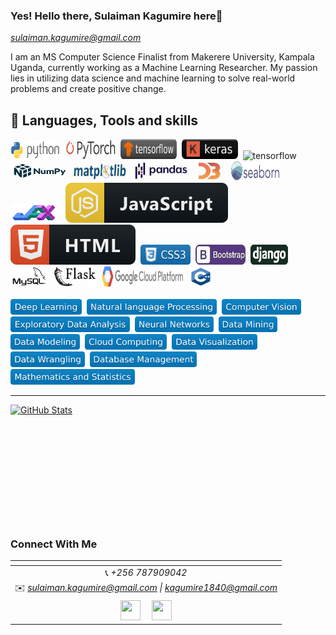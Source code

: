### Yes! Hello there, Sulaiman Kagumire here👋
*sulaiman.kagumire@gmail.com*

I am an MS Computer Science Finalist from Makerere University, Kampala Uganda, currently working as a Machine Learning Researcher. My passion lies in utilizing data science and machine learning to solve real-world problems and create positive change.


## 💼 Languages, Tools and skills

<div> 
   <img src="https://github.com/ksulaiman1/ksulaiman1/blob/main/svg/python.png" title="Javascript" alt="pythorn" width="80" height="30"/>&nbsp;
   <img src="https://github.com/ksulaiman1/ksulaiman1/blob/main/svg/pytorch.png" title="Javascript" alt="pytorch" width="80" height="30" />&nbsp;
   <img src="https://github.com/ksulaiman1/ksulaiman1/blob/main/svg/tensorflow.svg" title="tensorflow" alt="tensorflow" width="90" height="32" />&nbsp; 
   <img src="https://github.com/ksulaiman1/ksulaiman1/blob/main/svg/keras.svg" title="tensorflow" alt="tensorflow" width="90" height="32" />&nbsp;
   <img src="https://img.shields.io/badge/S-Scikit--Learn-orange" title="scikitlearn" alt="tensorflow" width="100" height="32" />&nbsp;
   <img src="https://github.com/ksulaiman1/ksulaiman1/blob/main/svg/numpy.png" title="numpy" alt="tensorflow" width="90" height="32" />&nbsp;
   <img src="https://github.com/ksulaiman1/ksulaiman1/blob/main/svg/mat.png" title="matplotlib" alt="tensorflow" width="90" height="32" />&nbsp;
   <img src="https://github.com/ksulaiman1/ksulaiman1/blob/main/svg/pandas.png" title="pandas" alt="tensorflow" width="90" height="32" />&nbsp;
   <img src="https://github.com/ksulaiman1/ksulaiman1/blob/main/svg/d3.png" title="d3" alt="tensorflow" width="50" height="32" />&nbsp;
   <img src="https://github.com/ksulaiman1/ksulaiman1/blob/main/svg/sea.png" title="d3" alt="tensorflow" width="80" height="32" />&nbsp;
   <img src="https://github.com/ksulaiman1/ksulaiman1/blob/main/svg/jax.png" title="d3" alt="tensorflow" width="80" height="32" />&nbsp;
  <img src="https://github.com/ksulaiman1/ksulaiman1/blob/main/svg/javascript.svg" title="Javascript" alt="Java"/>&nbsp;
  <img src="https://github.com/ksulaiman1/ksulaiman1/blob/main/svg/html.svg" title="Java" alt="html" />&nbsp;
  <img src="https://github.com/ksulaiman1/ksulaiman1/blob/main/svg/css.svg" title="Java" alt="css" width="80" height="32"/>&nbsp;
   <img src="https://github.com/ksulaiman1/ksulaiman1/blob/main/svg/boot.png" title="d3" alt="tensorflow" width="80" height="32" />&nbsp;
<!--    <img src="https://github.com/ksulaiman1/ksulaiman1/blob/main/svg/sql.png" title="d3" alt="tensorflow" width="50" height="32" />&nbsp; -->
   <img src="https://github.com/ksulaiman1/ksulaiman1/blob/main/svg/django.png" title="d3" alt="tensorflow" width="60" height="32" />&nbsp;
   <img src="https://github.com/ksulaiman1/ksulaiman1/blob/main/svg/mysql.png" title="d3" alt="tensorflow" width="60" height="32" />&nbsp;
   <img src="https://github.com/ksulaiman1/ksulaiman1/blob/main/svg/flask.png" title="d3" alt="tensorflow" width="70" height="32" />&nbsp;
   <img src="https://github.com/ksulaiman1/ksulaiman1/blob/main/svg/gcp.png" title="d3" alt="tensorflow" width="130" height="32" />&nbsp;
  <img src="https://github.com/ksulaiman1/ksulaiman1/blob/main/svg/cpp.png" title="d3" alt="tensorflow" width="40" height="32" />&nbsp; 
   
</div>
   <br>

<div>
   <img src="https://github.com/ksulaiman1/ksulaiman1/blob/main/svg/dl.svg" title="d3" alt="tensorflow" height="25"  />&nbsp;
  <img src="https://github.com/ksulaiman1/ksulaiman1/blob/main/svg/nlp.svg" title="d3" alt="tensorflow" height="25" />&nbsp; 
  <img src="https://github.com/ksulaiman1/ksulaiman1/blob/main/svg/cv.svg" title="d3" alt="tensorflow" height="25"  />&nbsp;
  <img src="https://github.com/ksulaiman1/ksulaiman1/blob/main/svg/eda.svg" title="d3" alt="tensorflow" height="25"  />&nbsp; 
  <img src="https://github.com/ksulaiman1/ksulaiman1/blob/main/svg/nw.svg" title="d3" alt="tensorflow" height="25"  />&nbsp; 
  <img src="https://github.com/ksulaiman1/ksulaiman1/blob/main/svg/dm.svg" title="d3" alt="tensorflow" height="25"  />&nbsp;
  <img src="https://github.com/ksulaiman1/ksulaiman1/blob/main/svg/modeling.svg" title="d3" alt="tensorflow" height="25"  />&nbsp;
  <img src="https://github.com/ksulaiman1/ksulaiman1/blob/main/svg/cc.svg" title="d3" alt="tensorflow" height="25"  />&nbsp;
  <img src="https://github.com/ksulaiman1/ksulaiman1/blob/main/svg/dv.svg" title="d3" alt="tensorflow" height="25"  />&nbsp;
  <img src="https://github.com/ksulaiman1/ksulaiman1/blob/main/svg/dw.svg" title="d3" alt="tensorflow" height="25"  />&nbsp;
  <img src="https://github.com/ksulaiman1/ksulaiman1/blob/main/svg/db.svg" title="d3" alt="tensorflow" height="25"  />&nbsp;
  <img src="https://github.com/ksulaiman1/ksulaiman1/blob/main/svg/mst.svg" title="d3" alt="tensorflow" height="25"  />&nbsp;   
</div>

<hr/>
<a href="https://github.com/ksulaiman1/sulaiman-kagumire">
  <img style="min-height: 190px; style="width: 53vw" src="https://github-readme-stats.vercel.app/api?username=sulaiman-kagumire&show_icons=true&line_height=27&count_private=true&&theme=radical" alt="GitHub Stats" />
</a>

### Connect With Me
|  <a href="https://github.com/ksulaiman"></a> |
|:---------------------------------------------------------------------------------------------------------------------------------------: |
|📞 *+256 787909042*|
|✉️ *sulaiman.kagumire@gmail.com \| kagumire1840@gmail.com*|
 <a href="https://www.linkedin.com/in/sulaiman-kagumire-3b2a97135/"><img src="https://i.ibb.co/Kx2GSrT/linkedin.png" width="32px" height="32px"></a> &nbsp; &nbsp; <a href="https://github.com/sulaiman-kagumire"><img src="https://cdn.iconscout.com/icon/free/png-256/github-108-438008.png" width="32px" height="32px"></a>  |


<!-- ### Yes everyone!! I am Sulaiman Kagumire 👋

https://img.shields.io/badge/-Python-blue
<!-- <p align="center">
  <a href="https://www.yushi.dev/" target="_blank" rel="noreferrer"><img src="https://user-images.githubusercontent.com/75753187/123350185-74ce0900-d528-11eb-848d-d92955dbb944.png" alt="my banner"></a>
</p> -->

<!-- <h3 align="center">
Yes!! Hi there, I'm Sulaiman Kagumire 
<!--   <a href="https://www.yushi.dev/" target="_blank" rel="noreferrer">Yu</a> 👋 -->
<!-- </h3>

<h2 align="center">
I'm a Full-Stack Web Developer 💻, Photographer 📸, and Designer 🎨!
</h2> 

I love the entire process of developing creative websites. I love the challenge of finding caches and spending time to meet new people. Learning how people hide things and where people are likely to look.

### 🤝 Connect with me:

<a href="https://www.linkedin.com/in/yushi95/"><img align="left" src="https://raw.githubusercontent.com/yushi1007/yushi1007/main/images/linkedin.svg" alt="Yu Shi | LinkedIn" width="21px"/></a>
<a href="https://instagram.com/yushi.95"><img align="left" src="https://raw.githubusercontent.com/yushi1007/yushi1007/main/images/instagram.svg" alt="Yu Shi | Instagram" width="21px"/></a>
<a href="https://yushi95.medium.com/"><img align="left" src="https://raw.githubusercontent.com/yushi1007/yushi1007/main/images/medium.svg" alt="Yu Shi | Medium" width="21px"/></a>
</br>
- 💬 If you have any question/feedback, please do not hesitate to reach out to me!

## 🔭 I'm currently working on

- My old projects
- Restaurant Recommendation App (React-Native)
- Mobile + Desktop Spotify Clone (Working on it soon...)
- My next blog
- My CSS skill

## 🌱 I'm currently learning

- 📱 React Native
- Firebase
- React Context API
- Styled Components  

## 💼 Technical Skills

![](https://img.shields.io/badge/Code-React-informational?style=flat&logo=react&color=61DAFB)
![](https://img.shields.io/badge/Code-Redux-informational?style=flat&logo=Redux&color=764ABC)
![](https://img.shields.io/badge/Code-JavaScript-informational?style=flat&logo=JavaScript&color=F7DF1E)
![](https://img.shields.io/badge/Code-Ruby-informational?style=flat&logo=Ruby&color=CC342D)
![](https://img.shields.io/badge/Code-Ruby_on_Rails-informational?style=flat&logo=Ruby-On-Rails&color=CC0000)
![](https://img.shields.io/badge/Code-HTML5-informational?style=flat&logo=HTML5&color=E34F26)
![](https://img.shields.io/badge/Code-PostgreSQL-informational?style=flat&logo=PostgreSQL&color=336791)
![](https://img.shields.io/badge/Code-SQLite-informational?style=flat&logo=SQLite&color=003B57)

</br>

![](https://img.shields.io/badge/Style-Bootstrap-informational?style=flat&logo=Bootstrap&color=7952B3)
![](https://img.shields.io/badge/Style-CSS3-informational?style=flat&logo=CSS3&color=1572B6)
![](https://img.shields.io/badge/Style-styled--components-informational?style=flat&logo=styled-components&color=DB7093)


</br>

![](https://img.shields.io/badge/Tools-Figma-informational?style=flat&logo=Figma&color=F24E1E)
![](https://img.shields.io/badge/Tools-NPM-informational?style=flat&logo=NPM&color=CB3837)
![](https://img.shields.io/badge/Tools-Heroku-informational?style=flat&logo=Heroku&color=430098)
![](https://img.shields.io/badge/Tools-Netlify-informational?style=flat&logo=netlify&color=00C7B7)
![](https://img.shields.io/badge/Tools-Git-informational?style=flat&logo=Git&color=F05032)
![](https://img.shields.io/badge/Tools-GitHub-informational?style=flat&logo=GitHub&color=181717)
 --> 
<!-- ## 📝 Latest Blog Posts

- [Deploy Rails API Backend to Heroku and React Frontend to Netlify](https://yushi95.medium.com/deploy-rails-api-backend-to-heroku-and-react-frontend-to-netlify-b515239d5022)
- [Animation Login Popup Form by Using React State Hook and CSS](https://medium.com/geekculture/animation-login-popup-form-by-using-react-state-hook-and-css-7ecf803f1fa9)
- [Checklist ✅ for Rails Application](https://yushi95.medium.com/checklist-for-rails-application-30868cb4f48b)
- [Self and Operator in Ruby](https://blog.usejournal.com/self-in-ruby-5e8a91fa4602)

## 📈 GitHub Stats 

[![Anurag's github stats](https://github-readme-stats.vercel.app/api?username=yushi1007)](https://github.com/yushi1007)

[![Top Langs](https://github-readme-stats.vercel.app/api/top-langs/?username=yushi1007&layout=compact)](https://github.com/yushi1007)

[![Visitors](https://visitor-badge.glitch.me/badge?page_id=yushi1007.yushi1007)](https://www.yushi.dev/) -->

<!--
**ksulaiman1/ksulaiman1** is a ✨ _special_ ✨ repository because its `README.md` (this file) appears on your GitHub profile.


